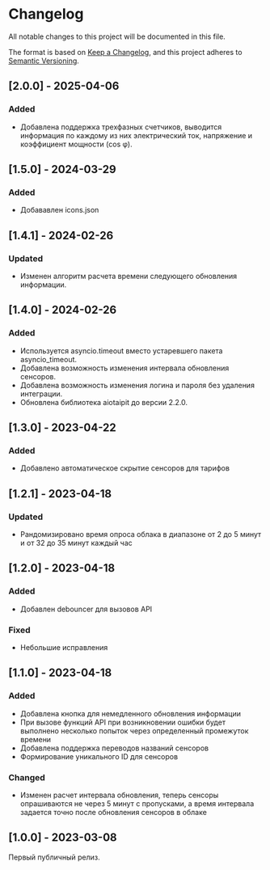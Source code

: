 # Changelog

All notable changes to this project will be documented in this file.

The format is based on [Keep a Changelog](https://keepachangelog.com/en/1.0.0/),
and this project adheres to [Semantic Versioning](https://semver.org/spec/v2.0.0.html).

## [2.0.0] - 2025-04-06

### Added

- Добавлена поддержка трехфазных счетчиков, выводится информация по каждому из них электрический ток, напряжение и коэффициент мощности (cos φ).

## [1.5.0] - 2024-03-29

### Added

- Добававлен icons.json

## [1.4.1] - 2024-02-26

### Updated

- Изменен алгоритм расчета времени следующего обновления информации.


## [1.4.0] - 2024-02-26

### Added

- Используется asyncio.timeout вместо устаревшего пакета asyncio_timeout.
- Добавлена возможность изменения интервала обновления сенсоров.
- Добавлена возможность изменения логина и пароля без удаления интеграции.
- Обновлена библиотека aiotaipit до версии 2.2.0.

## [1.3.0] - 2023-04-22

### Added

- Добавлено автоматическое скрытие сенсоров для тарифов

## [1.2.1] - 2023-04-18

### Updated

- Рандомизировано время опроса облака в диапазоне от 2 до 5 минут и от 32 до 35 минут каждый час

## [1.2.0] - 2023-04-18

### Added

- Добавлен debouncer для вызовов API

### Fixed

- Небольшие исправления

## [1.1.0] - 2023-04-18

### Added

- Добавлена кнопка для немедленного обновления информации
- При вызове функций API при возникновении ошибки будет выполнено несколько попыток через определенный промежуток
  времени
- Добавлена поддержка переводов названий сенсоров
- Формирование уникального ID для сенсоров

### Changed

- Изменен расчет интервала обновления, теперь сенсоры опрашиваются не через 5 минут с пропусками, а время интервала
  задается точно после обновления сенсоров в облаке

## [1.0.0] - 2023-03-08

Первый публичный релиз.
